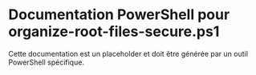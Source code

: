 # Documentation PowerShell pour organize-root-files-secure.ps1

Cette documentation est un placeholder et doit être générée par un outil PowerShell spécifique.
